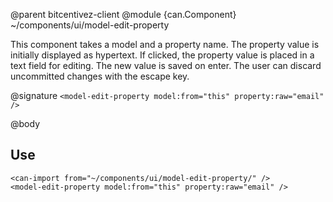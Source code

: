 @parent bitcentivez-client
@module {can.Component} ~/components/ui/model-edit-property <model-edit-property>

This component takes a model and a property name.
The property value is initially displayed as hypertext.
If clicked, the property value is placed in a text field for editing.
The new value is saved on enter.
The user can discard uncommitted changes with the escape key.

@signature `<model-edit-property model:from="this" property:raw="email" />`

@body

## Use

```
<can-import from="~/components/ui/model-edit-property/" />
<model-edit-property model:from="this" property:raw="email" />
```
